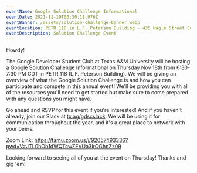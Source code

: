 ```yaml
---
eventName: Google Solution Challenge Informational
eventDate: 2021-11-19T00:30:11.976Z
eventBanner: /assets/solution-challenge-banner.webp
eventLocation: PETR 118 in L.F. Peterson Building - 435 Nagle Street College Station, 77840
eventDescription: Solution Challenge Event
---
```

Howdy!

The Google Developer Student Club at Texas A&M University will be hosting a Google Solution Challenge Informational on Thursday Nov 18th from 6:30-7:30 PM CDT in PETR 118 (L.F. Peterson Building). We will be giving an overview of what the Google Solution Challenge is and how you can participate and compete in this annual event! We'll be providing you with all of the resources you'll need to get started but make sure to come prepared with any questions you might have.

Go ahead and RSVP for this event if you're interested! And if you haven't already, join our Slack at [tx.ag/gdscslack](https://tx.ag/gdscslack). We will be using it for communication throughout the year, and it's a great place to network with your peers.

Zoom Link: <https://tamu.zoom.us/j/92057493336?pwd=VzJTL0hOb1dWQTcwZEVUa3lrOGhnZz09>

Looking forward to seeing all of you at the event on Thursday! Thanks and gig 'em!